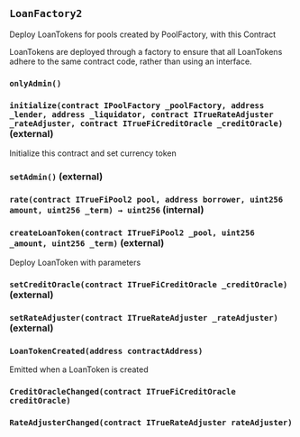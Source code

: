 ## `LoanFactory2`

Deploy LoanTokens for pools created by PoolFactory, with this Contract


LoanTokens are deployed through a factory to ensure that all
LoanTokens adhere to the same contract code, rather than using an interface.

### `onlyAdmin()`






### `initialize(contract IPoolFactory _poolFactory, address _lender, address _liquidator, contract ITrueRateAdjuster _rateAdjuster, contract ITrueFiCreditOracle _creditOracle)` (external)



Initialize this contract and set currency token


### `setAdmin()` (external)





### `rate(contract ITrueFiPool2 pool, address borrower, uint256 amount, uint256 _term) → uint256` (internal)





### `createLoanToken(contract ITrueFiPool2 _pool, uint256 _amount, uint256 _term)` (external)



Deploy LoanToken with parameters


### `setCreditOracle(contract ITrueFiCreditOracle _creditOracle)` (external)





### `setRateAdjuster(contract ITrueRateAdjuster _rateAdjuster)` (external)






### `LoanTokenCreated(address contractAddress)`



Emitted when a LoanToken is created


### `CreditOracleChanged(contract ITrueFiCreditOracle creditOracle)`





### `RateAdjusterChanged(contract ITrueRateAdjuster rateAdjuster)`





